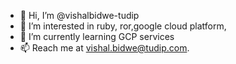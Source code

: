 - 👋 Hi, I’m @vishalbidwe-tudip
- 👀 I’m interested in ruby, ror,google cloud platform,
- 🌱 I’m currently learning GCP services
- 📫 Reach me at vishal.bidwe@tudip.com.
